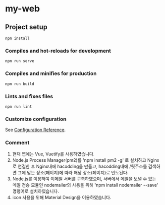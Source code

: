 # my-web

## Project setup
```
npm install
```

### Compiles and hot-reloads for development
```
npm run serve
```

### Compiles and minifies for production
```
npm run build
```

### Lints and fixes files
```
npm run lint
```

### Customize configuration
See [Configuration Reference](https://cli.vuejs.org/config/).

### Comment
1. 현재 앱에는 Vue, Vuetify를 사용하였습니다.
2. Node.js Process Manager(pm2)를 'npm install pm2 -g' 로 설치하고 Nginx로 연결한 후 Nginx내에 hacodding을 만들고, hacodding내에 /뒷주소를 검색하면 그에 맞는 장소(페이지)에 따라 해당 장소(페이지)로 인도된다.
3. Node.js를 이용하여 이메일 서버를 구축하였으며, 서버에서 메일을 보낼 수 있는 메일 전송 모듈인 nodemailer의 사용을 위해 'npm install nodemailer --save' 명령어로 설치하였습니다.
4. icon 사용을 위해 Material Design을 이용하였습니다.
